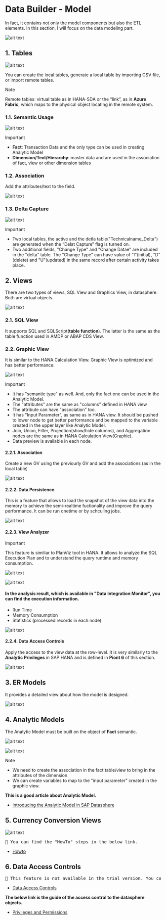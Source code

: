 # Data Builder - Model

In fact, it contains not only the model components but also the ETL elements. In this section, I will focus on the data modeling part.

![alt text](/DataBuilder/images/DataBuilder.png?raw=true)


## 1. Tables

![alt text](/DataBuilder/images/Tables.png?raw=true)

You can create the local tables, generate a local table by importing CSV file, or import remote tables. 

> [!NOTE]
> Remote tables: virtual table as in HANA-SDA or the “link”, as in **Azure Fabric**, which maps to the physical object locating in the remote system.


### 1.1. Semantic Usage
![alt text](/DataBuilder/images/NewTable.png?raw=true)

> [!IMPORTANT] 
> -	**Fact**: Transaction Data and the only type can be used in creating Analytic Model
> -	**Dimension/Text/Hierarchy**: master data and are used in the association of fact, view or other dimension tables 

### 1.2. Association
Add the attributes/text to the field.

![alt text](/DataBuilder/images/TableAssociation.png?raw=true)


### 1.3. Delta Capture
![alt text](/DataBuilder/images/TableDelta.png?raw=true)

> [!IMPORTANT] 
> - Two local tables, the active and the detla table("Technicalname_Delta") are generated when the “Delat Capture” flag is turned on. 
> - Two additional fields, "Change Type" and "Change Datae" are included in the "delta" table. The "Change Type" can have value of "I"(initial), "D"(delete) and "U"(updated) in the same record after certain activity takes place.


## 2. Views
There are two types of views, SQL View and Graphics View, in datasphere. Both are virtual objects. <BR/>

![alt text](/DataBuilder/images/Views.png?raw=true)

### 2.1. SQL View
It supports SQL and SQLScript(**table function**). The latter is the same as the table function used in AMDP or ABAP CDS View.

### 2.2. Graphic View
It is similar to the HANA Calculation View. Graphic View is optimized and has better performance.

![alt text](/DataBuilder/images/NewGV.png?raw=true)

> [!IMPORTANT]
>-	It has "semantic type" as well. And, only the fact one can be used in the Analytic Model.
>-	The "attributes" are the same as "columns" defined in HANA view
>-  The attribute can have "association" too.
>-	It has "Input Parameter", as same as in HANA view. It should be pushed to lower node to get better performance and be mapped to the variable created in the upper layer like Analytic Model.
>-  Join, Union, Filter, Projection(show/hide columns), and Aggregation nodes are the same as in HANA Calculation View(Graphic).
>-  Data preview is available in each node.

#### 2.2.1. Association
Create a new GV using the previourly GV and add the associations (as in the local table)

![alt text](/DataBuilder/images/NewGV_Asso.png?raw=true)

#### 2.2.2. Data Persistence
This is a feature that allows to load the snapshot of the view data into the memory to achieve the semi-realtime fuctionality and improve the query performance. It can be run onetime or by schculing jobs. 

![alt text](/DataBuilder/images/GV_Persistence.png?raw=true)

#### 2.2.3. View Analyzer

> [!IMPORTANT] 
> This feature is similiar to PlanViz tool in HANA. It allows to analyze the SQL Execution Plan and to understand the query runtime and memory consumption.

![alt text](/DataBuilder/images/GV_Analyzer1.png?raw=true)

![alt text](/DataBuilder/images/GV_Analyzer2.png?raw=true)

#### In the analysis result, which is available in "Data Integration Monitor", you can find the execution information. 

  -  Run Time
  -  Memory Consumption
  -  Statistics (processed records in each node)

![alt text](/DataBuilder/images/GV_Analyzer3.png?raw=true)

#### 2.2.4. Data Access Controls

Apply the access to the view data at the row-level. 
It is very similarly to the **Analytic Privileges** in SAP HANA and is defined in **Piont 6** of this section.

![alt text](/DataBuilder/images/GV_DCA.png?raw=true)

## 3. ER Models
It provides a detailed view about how the model is designed.

![alt text](/DataBuilder/images/ERModel.png?raw=true)


## 4. Analytic Models

The Analytic Model must be built on the object of **Fact** semantic.

![alt text](/DataBuilder/images/AM.png?raw=true)

![alt text](/DataBuilder/images/NewAM.png?raw=true)

> [!Note]
>- We need to create the association in the fact table/view to bring in the attributes of the dimension.
>- We can create variables to map to the "input parameter" created in the graphic view.

**This is a good article about Analytic Model.**
- [Introducing the Analytic Model in SAP Datasphere](https://community.sap.com/t5/technology-blogs-by-sap/introducing-the-analytic-model-in-sap-datasphere/ba-p/13568591)

## 5. Currency Conversion Views
![alt text](/DataBuilder/images/Others.png?raw=true)

<pre>🚩 You can find the "HowTo" steps in the below link.</pre>
- [Howto](https://community.sap.com/t5/technology-blogs-by-members/currency-translation-in-sap-datasphere/ba-p/13688008)

## 6. Data Access Controls
<pre>🚩 This feature is not available in the trial version. You can find the detailed information in the below link.</pre>
- [Data Access Controls](https://community.sap.com/t5/technology-blogs-by-sap/sap-datasphere-security-amp-data-access-controls-overview/ba-p/13805353)

**The below link is the guide of the access control to the datasphere objects.**
- [Privileges and Permissions](https://help.sap.com/docs/SAP_DATASPHERE/9f804b8efa8043539289f42f372c4862/d7350c6823a14733a7a5727bad8371aa.html)
